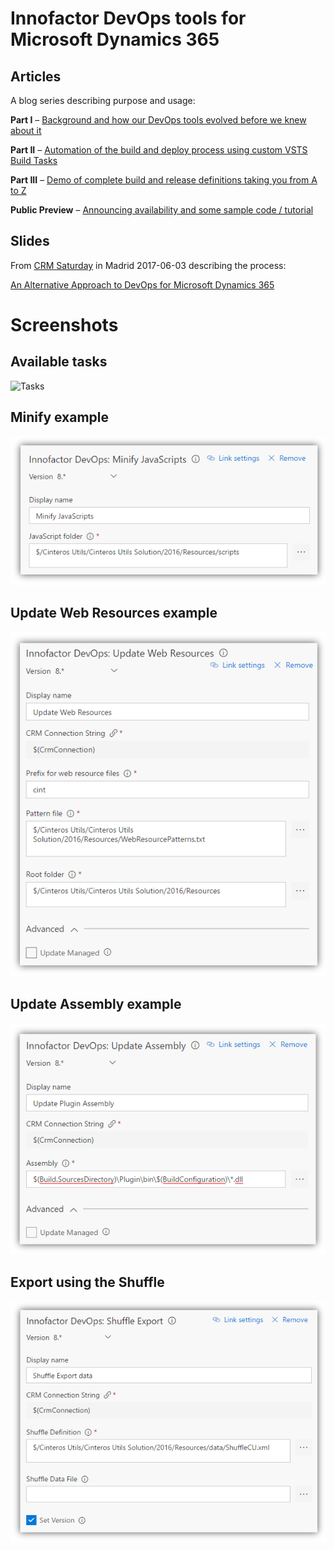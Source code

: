 ﻿# Innofactor DevOps tools for Microsoft Dynamics 365



## Articles

A blog series describing purpose and usage:

**Part I** – [Background and how our DevOps tools evolved before we knew about it](http://jonasrapp.innofactor.se/2017/04/DevOps-I.html)

**Part II** – [Automation of the build and deploy process using custom VSTS Build Tasks](http://jonasrapp.innofactor.se/2017/04/DevOps-II.html)

**Part III** – [Demo of complete build and release definitions taking you from A to Z](http://jonasrapp.innofactor.se/2017/04/DevOps-III.html)

**Public Preview** – [Announcing availability and some sample code / tutorial](http://jonasrapp.innofactor.se/2017/06/DevOps-Preview.html)



## Slides

From [CRM Saturday](http://crmsaturday.com) in Madrid 2017-06-03 describing the process:

[An Alternative Approach to DevOps for Microsoft Dynamics 365](https://www.slideshare.net/JonasRapp/crm-saturday-devops-with-jonas-rapp)



# Screenshots

## Available tasks
![Tasks](tmages/tasks.png)

## Minify example
![Minify task](images/minify.png)

## Update Web Resources example
![Update Web Resources task](images/resources.png)

## Update Assembly example
![Update Assembly task](images/assembly.png)

## Export using the Shuffle
![Shuffle Export task](images/export.png)
